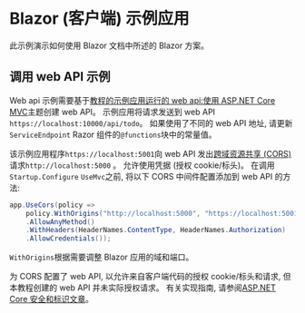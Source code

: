 # <a name="blazor-client-side-sample-app"></a>Blazor (客户端) 示例应用

此示例演示如何使用 Blazor 文档中所述的 Blazor 方案。

## <a name="call-web-api-example"></a>调用 web API 示例

Web api 示例需要基于<a href="https://docs.microsoft.com/aspnet/core/tutorials/first-web-api">教程的示例应用运行的 web api:使用 ASP.NET Core MVC</a>主题创建 web API。 示例应用将请求发送到 web API `https://localhost:10000/api/todo`。 如果使用了不同的 web API 地址, 请更新`ServiceEndpoint` Razor 组件的`@functions`块中的常量值。</p>

该示例应用程序`https://localhost:5001`向 web API 发出<a href="https://docs.microsoft.com/aspnet/core/security/cors">跨域资源共享 (CORS)</a>请求`http://localhost:5000` 。 允许使用凭据 (授权 cookie/标头)。 在调用`Startup.Configure` `UseMvc`之前, 将以下 CORS 中间件配置添加到 web API 的方法:</p>

```csharp
app.UseCors(policy => 
    policy.WithOrigins("http://localhost:5000", "https://localhost:5001")
    .AllowAnyMethod()
    .WithHeaders(HeaderNames.ContentType, HeaderNames.Authorization)
    .AllowCredentials());
```

`WithOrigins`根据需要调整 Blazor 应用的域和端口。

为 CORS 配置了 web API, 以允许来自客户端代码的授权 cookie/标头和请求, 但本教程创建的 web API 并未实际授权请求。 有关实现指南, 请参阅<a href="https://docs.microsoft.com/aspnet/core/security/">ASP.NET Core 安全和标识文章</a>。
